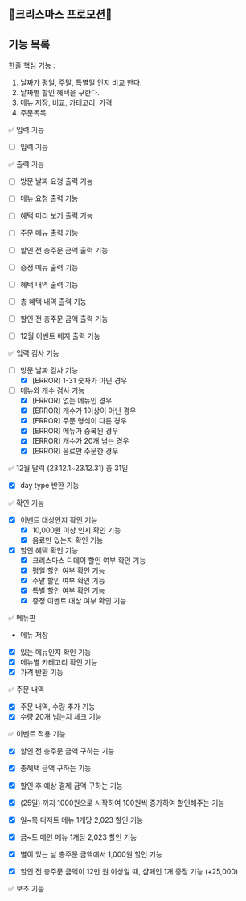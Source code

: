 ## 🎄크리스마스 프로모션🎁

## 기능 목록

한줄 핵심 기능 :

1. 날짜가 평일, 주말, 특별일 인지 비교 한다.
2. 날짜별 할인 혜택을 구한다.
3. 메뉴 저장, 비교, 카테고리, 가격
4. 주문목록

✅ 입력 기능

- [ ] 입력 기능

✅ 출력 기능

- [ ] 방문 날짜 요청 출력 기능
- [ ] 메뉴 요청 출력 기능

- [ ] 혜택 미리 보기 출력 기능

- [ ] 주문 메뉴 출력 기능
- [ ] 할인 전 총주문 금액 출력 기능
- [ ] 증정 메뉴 출력 기능
- [ ] 혜택 내역 출력 기능
- [ ] 총 혜택 내역 출력 기능
- [ ] 할인 전 총주문 금액 출력 기능
- [ ] 12월 이벤트 배지 출력 기능

✅ 입력 검사 기능

- [ ] 방문 날짜 검사 기능
    - [x] [ERROR] 1-31 숫자가 아닌 경우
- [ ] 메뉴와 개수 검사 기능
    - [x] [ERROR] 없는 메뉴인 경우
    - [x] [ERROR] 개수가 1이상이 아닌 경우
    - [x] [ERROR] 주문 형식이 다른 경우
    - [x] [ERROR] 메뉴가 중복된 경우
    - [x] [ERROR] 개수가 20개 넘는 경우
    - [x] [ERROR] 음료만 주문한 경우

✅ 12월 달력 (23.12.1~23.12.31) 총 31일

- [x] day type 반환 기능

✅ 확인 기능

- [x] 이벤트 대상인지 확인 기능
    - [X] 10,000원 이상 인지 확인 기능
    - [x] 음료만 있는지 확인 기능
- [x] 할인 혜택 확인 기능
    - [x] 크리스마스 디데이 할인 여부 확인 기능
    - [x] 평일 할인 여부 확인 기능
    - [x] 주말 할인 여부 확인 기능
    - [X] 특별 할인 여부 확인 기능
    - [x] 증정 이벤트 대상 여부 확인 기능

✅ 메뉴판

- 메뉴 저장
- [x] 있는 메뉴인지 확인 기능
- [x] 메뉴별 카테고리 확인 기능
- [x] 가격 반환 기능

✅ 주문 내역

- [x] 주문 내역, 수량 추가 기능
- [x] 수량 20개 넘는지 체크 기능

✅ 이벤트 적용 기능

- [x] 할인 전 총주문 금액 구하는 기능
- [x] 총혜택 금액 구하는 기능
- [x] 할인 후 예상 결제 금액 구하는 기능

- [x] (25일) 까지 1000원으로 시작하여 100원씩 증가하여 할인해주는 기능
- [x] 일~목 디저트 메뉴 1개당 2,023 할인 기능
- [x] 금~토 메인 메뉴 1개당 2,023 할인 기능
- [x] 별이 있는 날 총주문 금액에서 1,000원 할인 기능
- [x] 할인 전 총주문 금액이 12만 원 이상일 때, 샴페인 1개 증정 기능 (+25,000)

✅ 보조 기능

